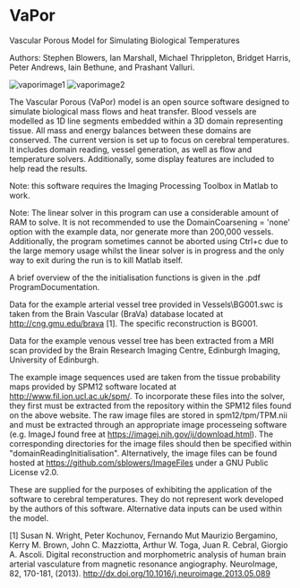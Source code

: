 # VaPor
Vascular Porous Model for Simulating Biological Temperatures

Authors: Stephen Blowers, Ian Marshall, Michael Thrippleton, Bridget Harris, Peter Andrews, Iain Bethune, and Prashant Valluri.

![vaporimage1](https://cloud.githubusercontent.com/assets/25664298/22834082/eba3f48e-efab-11e6-8cfc-6f906a6092a4.png)
![vaporimage2](https://cloud.githubusercontent.com/assets/25664298/22835187/cc857236-efaf-11e6-8a37-0c2dfe847d4b.png)

The Vascular Porous (VaPor) model is an open source software designed to simulate biological mass flows and heat transfer. Blood vessels are modelled as 1D line segments embedded within a 3D domain representing tissue. All mass and energy balances between these domains are conserved. The current version is set up to focus on cerebral temperatures. It includes domain reading, vessel generation, as well as flow and temperature solvers. Additionally, some display features are included to help read the results.

Note: this software requires the Imaging Processing Toolbox in Matlab to work.

Note: The linear solver in this program can use a considerable amount of RAM to solve. It is not recommended to use the DomainCoarsening = 'none' option with the example data, nor generate more than 200,000 vessels. Additionally, the program sometimes cannot be aborted using Ctrl+c due to the large memory usage whilst the linear solver is in progress and the only way to exit during the run is to kill Matlab itself. 

A brief overview of the the initialisation functions is given in the .pdf ProgramDocumentation. 


Data for the example arterial vessel tree provided in Vessels\BG001.swc is taken from the Brain Vascular (BraVa) database located at http://cng.gmu.edu/brava [1]. The specific reconstruction is BG001. 

Data for the example venous vessel tree has been extracted from a MRI scan provided by the Brain Research Imaging Centre, Edinburgh Imaging, University of Edinburgh.

The example image sequences used are taken from the tissue probability maps provided by SPM12 software located at http://www.fil.ion.ucl.ac.uk/spm/. To incorporate these files into the solver, they first must be extracted from the repository within the SPM12 files found on the above website. The raw image files are stored in spm12/tpm/TPM.nii and must be extracted through an appropriate image processeing software (e.g. ImageJ found free at https://imagej.nih.gov/ij/download.html). The corresponding directories for the image files should then be specified within "domainReadingInitialisation". Alternatively, the image files can be found hosted at https://github.com/sblowers/ImageFiles under a GNU Public License v2.0.

These are supplied for the purposes of exhibiting the application of the software to cerebral temperatures. They do not represent work developed by the authors of this software. Alternative data inputs can be used within the model. 

[1] Susan N. Wright, Peter Kochunov, Fernando Mut Maurizio Bergamino, Kerry M. Brown, John C. Mazziotta, Arthur W. Toga, Juan R. Cebral, Giorgio A. Ascoli. Digital reconstruction and morphometric analysis of human brain arterial vasculature from magnetic resonance angiography. NeuroImage, 82, 170-181, (2013). http://dx.doi.org/10.1016/j.neuroimage.2013.05.089
